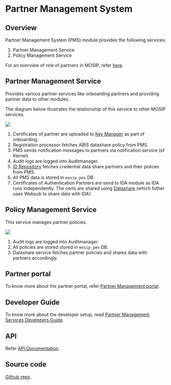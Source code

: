 # Partner Management System

## Overview

Partner Management System (PMS) module provides the following services:

1. Partner Management Service
2. Policy Management Service

For an overview of role of partners in MOSIP, refer [here](../../../partners.md).

## Partner Management Service

Provides various partner services like onboarding partners and providing partner data to other modules.

The diagram below illustrates the relationship of this service to other MOSIP services.

![](../../../\_images/pms.png)

1. Certificates of partner are uploaded to [Key Manager](../../../keymanager.md) as part of onboarding.
2. Registration processor fetches ABIS datashare policy from PMS.
3. PMS sends notification messages to partners via notification service (of Kernel).
4. Audit logs are logged into Auditmanager.
5. [ID Repository](../../../id-repository.md) fetches credential data share partners and their polices from PMS.
6. All PMS data is stored in `mosip_pms` DB.
7. Certificates of Authentication Partners are send to IDA module as IDA runs independently. The certs are shared using [Datashare](../../../datashare.md) (which futher uses Websub to share data with IDA).

## Policy Management Service

This service manages partner policies.

![](../../../\_images/policymanager.png)

1. Audit logs are logged into Auditmanager.
2. All policies are stored stored in `mosip_pms` DB.
3. Datashare service fetches partner policies and shares data with partners accordingly.

## Partner portal

To know more about the partner portal, refer [Partner Management portal](auth-credential-partner/partner-management-portal.md).

## Developer Guide

To know more about the developer setup, read [Partner Management Services Developers Guide](https://docs.mosip.io/1.2.0/modules/partner-management-services/partner-management-services-developer-setup).

## API

Refer [API Documentation](https://mosip.github.io/documentation/1.2.0/1.2.0.html).

## Source code

[Github repo](https://github.com/mosip/partner-management-services/tree/release-1.2.0).

